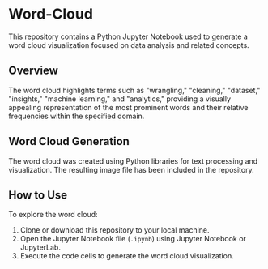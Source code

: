 # Word-Cloud

This repository contains a Python Jupyter Notebook used to generate a word cloud visualization focused on data analysis and related concepts.

## Overview

The word cloud highlights terms such as "wrangling," "cleaning," "dataset," "insights," "machine learning," and "analytics," providing a visually appealing representation of the most prominent words and their relative frequencies within the specified domain.

## Word Cloud Generation

The word cloud was created using Python libraries for text processing and visualization. The resulting image file has been included in the repository.

## How to Use

To explore the word cloud:

1. Clone or download this repository to your local machine.
2. Open the Jupyter Notebook file (`.ipynb`) using Jupyter Notebook or JupyterLab.
3. Execute the code cells to generate the word cloud visualization.
